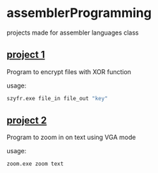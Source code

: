 # assemblerProgramming
projects made for assembler languages class

## [project 1](./szyfr.asm)
Program to encrypt files with XOR function

usage:

```bash
szyfr.exe file_in file_out "key"
```

## [project 2](./zoom.asm)
Program to zoom in on text using VGA mode

usage:

```bash
zoom.exe zoom text
```
